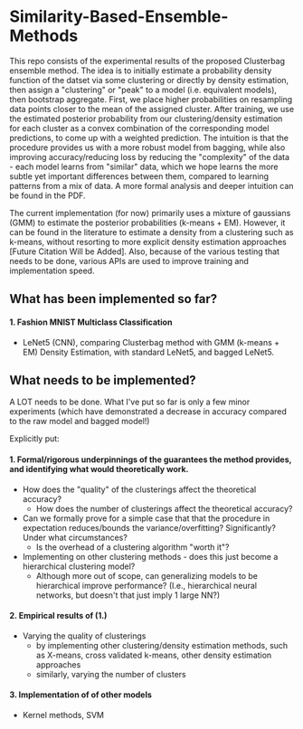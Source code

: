 # Similarity-Based-Ensemble-Methods

This repo consists of the experimental results of the proposed Clusterbag ensemble method. The idea is to initially estimate a probability density function of the datset via some clustering or directly by density estimation, then assign a "clustering" or "peak" to a model (i.e. equivalent models), then bootstrap aggregate. First, we place higher probabilities on resampling data points closer to the mean of the assigned cluster. After training, we use the estimated posterior probability from our clustering/density estimation for each cluster as a convex combination of the corresponding model predictions, to come up with a weighted prediction. The intuition is that the procedure provides us with a more robust model from bagging, while also improving accuracy/reducing loss by reducing the "complexity" of the data - each model learns from "similar" data, which we hope learns the more subtle yet important differences between them, compared to learning patterns from a mix of data. A more formal analysis and deeper intuition can be found in the PDF.

The current implementation (for now) primarily uses a mixture of gaussians (GMM) to estimate the posterior probabilities (k-means + EM). However, it can be found in the literature to estimate a density from a clustering such as k-means, without resorting to more explicit density estimation approaches [Future Citation Will be Added]. Also, because of the various testing that needs to be done, various APIs are used to improve training and implementation speed.

## What has been implemented so far?

#### 1. Fashion MNIST Multiclass Classification
  - LeNet5 (CNN), comparing Clusterbag method with GMM (k-means + EM) Density Estimation, with standard LeNet5, and bagged LeNet5.

## What needs to be implemented?

A LOT needs to be done. What I've put so far is only a few minor experiments (which have demonstrated a decrease in accuracy compared to the raw model and bagged model!)

Explicitly put:
#### 1. Formal/rigorous underpinnings of the guarantees the method provides, and identifying what would theoretically work.
  - How does the "quality" of the clusterings affect the theoretical accuracy? 
    - How does the number of clusterings affect the theoretical accuracy?
  - Can we formally prove for a simple case that that the procedure in expectation reduces/bounds the variance/overfitting? Significantly? Under what circumstances?
    - Is the overhead of a clustering algorithm "worth it"?
  - Implementing on other clustering methods - does this just become a hierarchical clustering model? 
    - Although more out of scope, can generalizing models to be hierarchical improve performance? (I.e., hierarchical neural networks, but doesn't that just imply 1 large NN?)
#### 2. Empirical results of (1.)
  - Varying the quality of clusterings
    - by implementing other clustering/density estimation methods, such as X-means, cross validated k-means, other density estimation approaches
    - similarly, varying the number of clusters
#### 3. Implementation of of other models
  - Kernel methods, SVM
